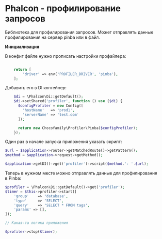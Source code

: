 # Phalcon - профилирование запросов 

Библиотека для профилирования запросов. Может отправлять данные профилирования на сервер pinba или в файл. 

**Инициализация**

В конфиг файле нужно прописать настройки профайлера:
````php
  
    return [
        'driver' => env('PROFILER_DRIVER', 'pinba'),
    ];
````

Добавить его в DI контейнер:
````php
    $di = \Phalcon\Di::getDefault();
    $di->setShared('profiler', function () use ($di) {
      $configProfiler = new Config([
        'hostName'   => 'prod1',
        'serverName' => 'test.com'
      ]);

      return new Chocofamily\Profiler\Pinba($configProfiler);
    });  
````

Один раз в начале запуска приложения указать скрипт:

````php
$url = $application->router->getMatchedRoute()->getPattern();
$method = $application->request->getMethod();

$application->getDI()->get('profiler')->script($method.': '.$url);
````

Теперь в нужном месте можно отправлять данные для профилирования в Pinba:

````php
$profiler = \Phalcon\Di::getDefault()->get('profiler');
$timer = $this->profiler->start([
    'group'    => 'database',
    'type'     => 'SELECT',
    'query'    => 'SELECT * FROM tags',
    'params' => [],
]);

// Какая-та логика приложения

$profiler->stop($timer);
````
